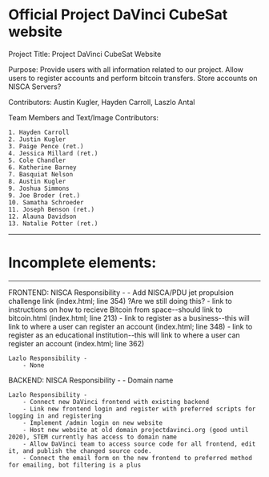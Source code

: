 # Official Project DaVinci CubeSat website

Project Title: 
    Project DaVinci CubeSat Website
    
Purpose: 
    Provide users with all information related to our project. 
    Allow users to register accounts and perform bitcoin transfers. 
    Store accounts on NISCA Servers?
    
Contributors: 
    Austin Kugler, Hayden Carroll, Laszlo Antal
    
Team Members and Text/Image Contributors:

    1. Hayden Carroll
    2. Justin Kugler 
    3. Paige Pence (ret.)
    4. Jessica Millard (ret.)
    5. Cole Chandler
    6. Katherine Barney
    7. Basquiat Nelson
    8. Austin Kugler
    9. Joshua Simmons
    9. Joe Broder (ret.)
    10. Samatha Schroeder 
    11. Joseph Benson (ret.)
    12. Alauna Davidson
    13. Natalie Potter (ret.)

---------------------------------------------------------------------------
# Incomplete elements:                                                    #
---------------------------------------------------------------------------
FRONTEND:
    NISCA Responsibility - 
        - Add NISCA/PDU jet propulsion challenge link (index.html; line 354) ?Are we still doing this?
        - link to instructions on how to recieve Bitcoin from space--should link to bitcoin.html (index.html; line 213)
        - link to register as a business--this will link to where a user can register an account (index.html; line 348)
        - link to register as an educational institution--this will link to where a user can register an account (index.html; line 362)

    Lazlo Responsibility -
        - None

BACKEND:
    NISCA Responsibility -
        - Domain name

    Lazlo Responsibility - 
        - Connect new DaVinci frontend with existing backend
        - Link new frontend login and register with preferred scripts for logging in and registering
        - Implement /admin login on new website
        - Host new website at old domain projectdavinci.org (good until 2020), STEM currently has access to domain name
        - Allow DaVinci team to access source code for all frontend, edit it, and publish the changed source code.
        - Connect the email form on the new frontend to preferred method for emailing, bot filtering is a plus
